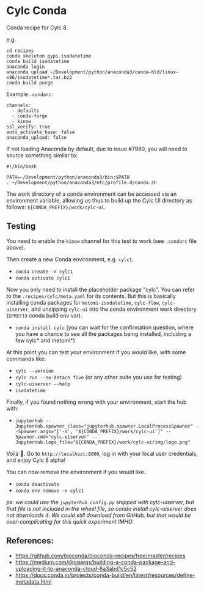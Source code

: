 # Cylc Conda

Conda recipe for Cylc 8.

e.g.

```
cd recipes
conda skeleton pypi isodatetime
conda build isodatetime
anaconda login
anaconda upload ~/Development/python/anaconda3/conda-bld/linux-x86/isodatetime*.tar.bz2
conda build purge 
```

Example `.condarc`:

```
channels:
  - defaults
  - conda-forge
  - kinow
ssl_verify: true
auto_activate_base: false
anaconda_upload: false
```

If not loading Anaconda by default, due to issue #7980, you will need to source something similar to:

```
#!/bin/bash

PATH=~/Development/python/anaconda3/bin:$PATH
. ~/Development/python/anaconda3/etc/profile.d/conda.sh
```

The work directory of a conda environment can be accessed via an environment variable, allowing us thus
to build up the Cylc UI directory as follows: `${CONDA_PREFIX}/work/cylc-ui`.

## Testing

You need to enable the `kinow` channel for this test to work (see `.condarc` file above).

Then create a new Conda environment, e.g. `cylc1`.

- `conda create -n cylc1`
- `conda activate cylc1`

Now you only need to install the placeholder package "cylc". You can refer to the `.recipes/cylc/meta.yaml`
for its contents. But this is basically installing conda packages for `metomi-isodatetime`, `cylc-flow`,
`cylc-uiserver`, and unzipping `cylc-ui` into the conda environment work directory (`$PREFIX` conda build env
var).

- `conda install cylc` (you can wait for the confirmation question, where you have a chance to see all the packages being installed, including a few cylc* and metomi*)

At this point you can test your environment if you would like, with some commands like:

- `cylc --version`
- `cylc run --no-detach five` (or any other suite you use for testing)
- `cylc-uiserver --help`
- `isodatetime`

Finally, if you found nothing wrong with your environment, start the hub with:

- `jupyterhub --JupyterHub.spawner_class="jupyterhub.spawner.LocalProcessSpawner" --Spawner.args="['-s', '${CONDA_PREFIX}/work/cylc-ui']" --Spawner.cmd="cylc-uiserver" --JupyterHub.logo_file="${CONDA_PREFIX}/work/cylc-ui/img/logo.png"`

Voilà 🎉. Go to `http://localhost:8000`, log in with your local user credentials, and enjoy Cylc 8 alpha!

You can now remove the environment if you would like.

- `conda deactivate`
- `conda env remove -n cylc1`

_ps: we could use the `jupyterhub_config.py` shipped with cylc-uiserver, but that file is not included in
the wheel file, so conda install cylc-uiserver does not downloads it. We could still download from GitHub,
but that would be over-complicating for this quick experiment IMHO._

## References:

- https://github.com/bioconda/bioconda-recipes/tree/master/recipes
- https://medium.com/@giswqs/building-a-conda-package-and-uploading-it-to-anaconda-cloud-6a3abd1c5c52
- https://docs.conda.io/projects/conda-build/en/latest/resources/define-metadata.html
